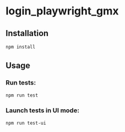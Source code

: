 # login_playwright_gmx

## Installation

```bash
npm install
```

## Usage

### Run tests:

```bash
npm run test
```

### Launch tests in UI mode:

```bash
npm run test-ui
```
